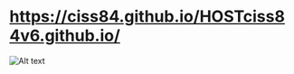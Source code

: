 # https://ciss84.github.io/HOSTciss84v6.github.io/

![Alt text](http://www.logic-sunrise.com/images/news/1005502/in-x-project-ps4-505-self-host-1.png?raw=true "Title")
